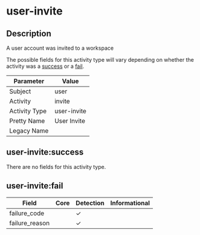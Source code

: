 user-invite
===========

Description
-----------
A user account was invited to a workspace

The possible fields for this activity type will vary depending on whether the activity was a [success](#user-invitesuccess) or a [fail](#user-invitefail).

| Parameter     | Value       |
| ------------- | ----------- |
| Subject       | user        |
| Activity      | invite      |
| Activity Type | user-invite |
| Pretty Name   | User Invite |
| Legacy Name   |             |

user-invite:success
-------------------

There are no fields for this activity type.


user-invite:fail
----------------

| Field          | Core | Detection | Informational |
| -------------- | ---- | --------- | ------------- |
| failure_code   |      | &#10003;  |               |
| failure_reason |      | &#10003;  |               |